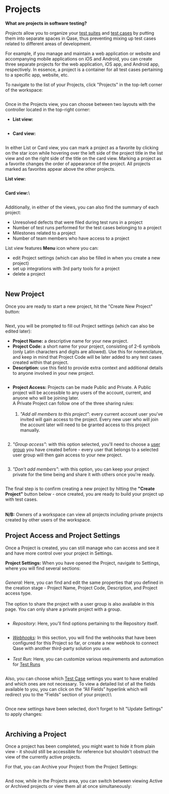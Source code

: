 # Projects

**What are projects in software testing?**

_Projects_ allow you to organize your [test suites](https://docs.qase.io/general/get-started-with-the-qase-platform/create-a-test-suite) and [test cases](https://docs.qase.io/general/get-started-with-the-qase-platform/create-a-test-run) by putting them into separate spaces in Qase, thus preventing mixing up test cases related to different areas of development.

For example, if you manage and maintain a web application or website and accompanying mobile applications on iOS and Android, you can create three separate projects for the web application, iOS app, and Android app, respectively. In essence, a project is a container for all test cases pertaining to a specific app, website, etc.

To navigate to the list of your Projects, click "Projects" in the top-left corner of the workspace:

<figure><img src="../../.gitbook/assets/Screenshot 2023-12-04 at 1.58.42 PM.png" alt=""><figcaption></figcaption></figure>

Once in the Projects view, you can choose between two layouts with the controller located in the top-right corner:

* **List view:**

<figure><img src="../../.gitbook/assets/Screenshot 2023-12-04 at 1.59.20 PM.png" alt=""><figcaption></figcaption></figure>

* **Card view:**

<figure><img src="../../.gitbook/assets/Screenshot 2023-12-04 at 2.00.53 PM.png" alt=""><figcaption></figcaption></figure>

In either List or Card view, you can mark a project as a favorite by clicking on the star icon while hovering over the left side of the project title in the list view and on the right side of the title on the card view. Marking a project as a favorite changes the order of appearance of the project. All projects marked as favorites appear above the other projects.

**List view:**

<figure><img src="../../.gitbook/assets/Screenshot 2023-12-04 at 2.01.28 PM.png" alt=""><figcaption></figcaption></figure>

**Card view:**\


<figure><img src="../../.gitbook/assets/Screenshot 2023-12-04 at 2.05.18 PM.png" alt=""><figcaption></figcaption></figure>

Additionally, in either of the views, you can also find the summary of each project:

* Unresolved defects that were filed during test runs in a project
* Number of test runs performed for the test cases belonging to a project
* Milestones related to a project
* Number of team members who have access to a project

List view features **Menu** icon where you can:

* edit Project settings (which can also be filled in when you create a new project)
* set up integrations with 3rd party tools for a project
* delete a project

<figure><img src="../../.gitbook/assets/Screenshot 2023-12-04 at 2.06.27 PM.png" alt=""><figcaption></figcaption></figure>

## New Project <a href="#h_e19377e7df" id="h_e19377e7df"></a>

Once you are ready to start a new project, hit the "Create New Project" button:

<figure><img src="../../.gitbook/assets/Screenshot 2023-12-04 at 2.06.58 PM.png" alt=""><figcaption></figcaption></figure>

Next, you will be prompted to fill out Project settings (which can also be edited later):

* **Project Name:** a descriptive name for your new project.​
* **Project Code:** a short name for your project, consisting of 2-6 symbols (only Latin characters and digits are allowed). Use this for nomenclature, and keep in mind that Project Code will be later added to any test cases created within that project.
* **Description:** use this field to provide extra context and additional details to anyone involved in your new project.

<figure><img src="../../.gitbook/assets/Screenshot 2023-12-04 at 2.07.37 PM.png" alt=""><figcaption></figcaption></figure>

* **Project Access:** Projects can be made Public and Private. A Public project will be accessible to any users of the account, current, and anyone who will be joining later.\
  A Private Project can follow one of the three sharing rules:\
  ​
  1. _"Add all members to this project"_: every current account user you've invited will gain access to the project. Every new user who will join the account later will need to be granted access to this project manually.

<figure><img src="../../.gitbook/assets/Screenshot 2023-12-04 at 2.10.25 PM.png" alt=""><figcaption></figcaption></figure>

2. _"Group access"_: with this option selected, you'll need to choose a [user group](https://docs.qase.io/administration/workspace-management/groups) you have created before - every user that belongs to a selected user group will then gain access to your new project.

<figure><img src="../../.gitbook/assets/Screenshot 2023-12-04 at 2.12.52 PM.png" alt=""><figcaption></figcaption></figure>

3. _"Don't add members"_: with this option, you can keep your project private for the time being and share it with others once you're ready.

<figure><img src="../../.gitbook/assets/Screenshot 2023-12-04 at 2.14.59 PM.png" alt=""><figcaption></figcaption></figure>

The final step is to confirm creating a new project by hitting the **"Create Project"** button below - once created, you are ready to build your project up with test cases.

\
**​N/B:** Owners of a workspace can view all projects including private projects created by other users of the workspace.

## Project Access and Project Settings <a href="#h_e70fd5f298" id="h_e70fd5f298"></a>

Once a Project is created, you can still manage who can access and see it and have more control over your project in Settings.

**Project Settings:** When you have opened the Project, navigate to Settings, where you will find several sections:

<figure><img src="../../.gitbook/assets/Screenshot 2023-12-04 at 2.23.35 PM.png" alt=""><figcaption></figcaption></figure>

_General:_ Here, you can find and edit the same properties that you defined in the creation stage - Project Name, Project Code, Description, and Project access type.\
​\
The option to share the project with a user group is also available in this page. You can only share a private project with a group.

<figure><img src="../../.gitbook/assets/Screenshot 2023-12-04 at 2.24.07 PM.png" alt=""><figcaption></figcaption></figure>

* _Repository_: Here, you'll find options pertaining to the Repository itself.

<figure><img src="../../.gitbook/assets/Screenshot 2023-12-04 at 2.24.35 PM.png" alt=""><figcaption></figcaption></figure>

* [_Webhooks_](https://docs.qase.io/general/webhooks)_:_ In this section, you will find the webhooks that have been configured for this Project so far, or create a new webhook to connect Qase with another third-party solution you use.\
  ​
* _Test Run:_ Here, you can customize various requirements and automation for [Test Runs](https://docs.qase.io/general/get-started-with-the-qase-platform/create-a-test-run-1)

<figure><img src="../../.gitbook/assets/Screenshot 2023-12-04 at 2.35.20 PM.png" alt=""><figcaption></figcaption></figure>

Also, you can choose which [Test Case](https://docs.qase.io/general/get-started-with-the-qase-platform/create-a-test-run) settings you want to have enabled and which ones are not necessary. To view a detailed list of all the fields available to you, you can click on the “All Fields” hyperlink which will redirect you to the “Fields” section of your project:\


<figure><img src="../../.gitbook/assets/Screenshot 2023-12-04 at 2.28.23 PM.png" alt=""><figcaption></figcaption></figure>

Once new settings have been selected, don't forget to hit "Update Settings" to apply changes:

<figure><img src="../../.gitbook/assets/Screenshot 2023-12-04 at 2.29.45 PM.png" alt=""><figcaption></figcaption></figure>

## Archiving a Project <a href="#h_705f39cb9a" id="h_705f39cb9a"></a>

Once a project has been completed, you might want to hide it from plain view - it should still be accessible for reference but shouldn't obstruct the view of the currently active projects.

For that, you can Archive your Project from the Project Settings:

<figure><img src="../../.gitbook/assets/Screenshot 2023-12-04 at 2.30.20 PM.png" alt=""><figcaption></figcaption></figure>

And now, while in the Projects area, you can switch between viewing Active or Archived projects or view them all at once simultaneously:

<figure><img src="../../.gitbook/assets/Screenshot 2023-12-04 at 2.30.59 PM.png" alt=""><figcaption></figcaption></figure>
